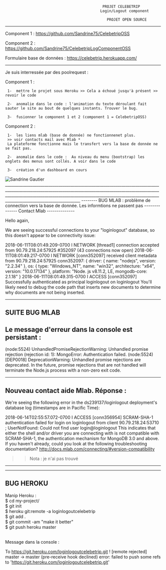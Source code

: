                                                 PROJET CELEBETRIP
                                               Login/Logout component

                                                  PROJET OPEN SOURCE
________________________________________________________________________________________________________________

Component 1 : https://github.com/Sandrine75/CelebetripOSS

Component 2 : https://github.com/Sandrine75/CelebetripLogComponentOSS

Formulaire base de données : https://celebetrip.herokuapp.com/
________________________________________________________________________________________________________________


Je suis interressée par des poolrequest :

Component 1 :


     1-  mettre le projet sous Heroku >> Cela a échoué jusqu'à présent >> revoir le code
     
     2-  anomalie dans le code : l'animation du texte déroulant fait sauter le site au bout de quelques instants. Trouver le bug.

     3-  fusionner le component 1 et 2 (component 1 = CelebetripOSS)
     
Component 2 :

     1-  les liens mlab (base de donnée) ne fonctionnenet plus. 
     >> voir contacts mail avec Mlab *
     La plateforme fonctionne mais le transfert vers la base de donnée ne se fait pas.

     2-  anomalie dans le code :  Au niveau du menu (bootstrap) les onglets des menus sont collés. A voir dans le code
     
     3-  création d'un dashboard en cours



<img src="/images/SandrineGautier.png" alt="Sandrine Gautier"/>
________________________________________________________________________________________________________________________________________________________________________________________________________________________________________________________________________________
--------
BUG MLAB : problème de connection vers la base de donnée. Les informtions ne passent pas
--------------
Contact Mlab
--------------

Hello again,

We are seeing successful connections to your "loginlogout" database, so this doesn't appear to be connectivity issue:

2018-06-11T08:01:49.209-0700 I NETWORK  [thread1] connection accepted from 90.79.218.24:57925 #352097 (43 connections now open)
2018-06-11T08:01:49.217-0700 I NETWORK  [conn352097] received client metadata from 90.79.218.24:57925 conn352097: { driver: { name: "nodejs", version: "2.2.34" }, os: { type: "Windows_NT", name: "win32", architecture: "x64", version: "10.0.17134" }, platform: "Node.
js v8.11.2, LE, mongodb-core: 2.1.18" }
2018-06-11T08:01:49.315-0700 I ACCESS   [conn352097] Successfully authenticated as principal loginlogout on loginlogout
You'll likely need to debug the code path that inserts new documents to determine why documents are not being inserted.

--------------
SUITE BUG MLAB<br>
--------------------------------------------------
Le message d'erreur dans la console est persistant :<br>
--------------------------------------------------

(node:5524) UnhandledPromiseRejectionWarning: Unhandled promise rejection (rejection id: 1): MongoError: Authentication failed.
(node:5524) [DEP0018] DeprecationWarning: Unhandled promise rejections are deprecated. In the future, promise rejections that are not handled will terminate the Node.js process with a non-zero exit code.


-----------------------------------
Nouveau contact aide Mlab. Réponse :
-----------------------------------


We're seeing the following error in the ds239137/loginlogout deployment's database log (timestamps are in Pacific Time):

2018-06-14T02:55:57.072-0700 I ACCESS   [conn356954] SCRAM-SHA-1 authentication failed for login on loginlogout from client 90.79.218.24:53710 ; UserNotFound: Could not find user login@loginlogout
This indicates that either the shell and/or driver you are connecting with is not compatible with SCRAM-SHA-1, the authentication mechanism for MongoDB 3.0 and above. If you haven't already, could you look at the following troubleshooting documentation?
http://docs.mlab.com/connecting/#version-compatibility

>> Nota : je n'ai pas trouvé
________________________________________________________________________________________________________________________________________________________________________________________________________________________________________________________________________________
-------------
BUG HEROKU <br>
-------------

Manip Heroku :<br>
$ cd my-project/<br>
$ git init<br>
$ heroku git:remote -a loginlogoutcelebetrip<br>
$ git add .<br>
$ git commit -am "make it better"<br>
$ git push heroku master<br><br>

Message dans la console :<br>

To https://git.heroku.com/loginlogoutcelebetrip.git
 ! [remote rejected] master -> master (pre-receive hook declined)
error: failed to push some refs to 'https://git.heroku.com/loginlogoutcelebetrip.git'
